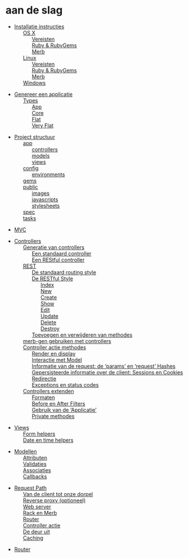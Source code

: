 # aan de slag

 <ul class='toc'><li><a href='/nl/getting-started/instructions'>Installatie instructies</a><ul style='list-style: none;'><li><a href='/nl/getting-started/instructions#os_x'>OS X</a><ul style='list-style: none;'><li><a href='/nl/getting-started/instructions#prerequisites'>Vereisten</a></li><li><a href='/nl/getting-started/instructions#ruby__rubygems'>Ruby &amp; RubyGems</a></li><li><a href='/nl/getting-started/instructions#merb'>Merb</a></li></ul></li><li><a href='/nl/getting-started/instructions#linux'>Linux</a><ul style='list-style: none;'><li><a href='/nl/getting-started/instructions#prerequisites'>Vereisten</a></li><li><a href='/nl/getting-started/instructions#ruby__rubygems'>Ruby &amp; RubyGems</a></li><li><a href='/nl/getting-started/instructions#merb'>Merb</a></li></ul></li><li><a href='/nl/getting-started/instructions#windows'>Windows</a></li></ul></li></ul>

<ul class='toc'><li><a href='/nl/getting-started/application'>Genereer een applicatie</a><ul style='list-style: none;'><li><a href='/nl/getting-started/application#types'>Types</a><ul style='list-style: none;'><li><a href='/nl/getting-started/application#app'>App</a></li><li><a href='/nl/getting-started/application#core'>Core</a></li><li><a href='/nl/getting-started/application#flat'>Flat</a></li><li><a href='/nl/getting-started/application#very_flat'>Very Flat</a></li></ul></li></ul></li></ul>

<ul class='toc'><li><a href='/nl/getting-started/structure'>Project structuur</a><ul style='list-style: none;'><li><a href='/nl/getting-started/structure#app'>app</a><ul style='list-style: none;'><li><a href='/nl/getting-started/structure#controllers'>controllers</a></li><li><a href='/nl/getting-started/structure#models'>models</a></li><li><a href='/nl/getting-started/structure#views'>views</a></li></ul></li><li><a href='/nl/getting-started/structure#config'>config</a><ul style='list-style: none;'><li><a href='/nl/getting-started/structure#environments'>environments</a></li></ul></li><li><a href='/nl/getting-started/structure#gems'>gems</a></li><li><a href='/nl/getting-started/structure#public'>public</a><ul style='list-style: none;'><li><a href='/nl/getting-started/structure#images'>images</a></li><li><a href='/nl/getting-started/structure#javascripts'>javascripts</a></li><li><a href='/nl/getting-started/structure#stylesheets'>stylesheets</a></li></ul></li><li><a href='/nl/getting-started/structure#spec'>spec</a></li><li><a href='/nl/getting-started/structure#tasks'>tasks</a></li></ul></li></ul>

<ul class='toc'><li><a href='/nl/getting-started/mvc'>MVC</a></li></ul>

<ul class='toc'><li><a href='/nl/getting-started/controllers'>Controllers</a><ul style='list-style: none;'><li><a href='/nl/getting-started/controllers#generating_controllers'>Generatie van controllers</a><ul style='list-style: none;'><li><a href='/nl/getting-started/controllers#a_standard_controller'>Een standaard controller</a></li><li><a href='/nl/getting-started/controllers#a_restful_controller'>Een REStful controller</a></li></ul></li><li><a href='/nl/getting-started/controllers#rest'><abbr title='Representational state transfer'>REST</abbr></a><ul style='list-style: none;'><li><a href='/nl/getting-started/controllers#the_default_routing_style'>De standaard routing style</a></li><li><a href='/nl/getting-started/controllers#the_restful_style'>De <abbr title='Representational state transfer'>REST</abbr>ful Style</a><ul style='list-style: none;'><li><a href='/nl/getting-started/controllers#index'>Index</a></li><li><a href='/nl/getting-started/controllers#new'>New</a></li><li><a href='/nl/getting-started/controllers#create'>Create</a></li><li><a href='/nl/getting-started/controllers#show'>Show</a></li><li><a href='/nl/getting-started/controllers#edit'>Edit</a></li><li><a href='/nl/getting-started/controllers#update'>Update</a></li><li><a href='/nl/getting-started/controllers#delete'>Delete</a></li><li><a href='/nl/getting-started/controllers#destroy'>Destroy</a></li></ul></li><li><a href='/nl/getting-started/controllers#adding_and_removing_methods'>Toevoegen en verwijderen van methodes</a></li></ul></li><li><a href='/nl/getting-started/controllers#using_merbgen_with_controllers'> merb-gen gebruiken met controllers</a></li><li><a href='/nl/getting-started/controllers#controller_action_methods'>Controller actie methodes</a><ul style='list-style: none;'><li><a href='/nl/getting-started/controllers#render_and_display'>Render en display</a></li><li><a href='/nl/getting-started/controllers#interaction_with_model'>Interactie met Model</a></li><li><a href='/nl/getting-started/controllers#information_from_the_request_the_params_and_request_hashes'>Informatie van de request: de &#8216;params&#8217; en &#8216;request&#8217; Hashes</a></li><li><a href='/nl/getting-started/controllers#persistant_information_about_the_client_sessions_and_cookies'>Gepersisteerde informatie over de client: Sessions en Cookies</a></li><li><a href='/nl/getting-started/controllers#redirecting'>Redirectie</a></li><li><a href='/nl/getting-started/controllers#exceptions_and_status_codes'>Exceptions en status codes</a></li></ul></li><li><a href='/nl/getting-started/controllers#extending_controllers'>Controllers extenden</a><ul style='list-style: none;'><li><a href='/nl/getting-started/controllers#formats'>Formaten</a></li><li><a href='/nl/getting-started/controllers#before_and_after_filters'>Before en After Filters</a></li><li><a href='/nl/getting-started/controllers#use_of_application'>Gebruik van de &#8216;Applicatie&#8217;</a></li><li><a href='/nl/getting-started/controllers#private_methods'>Private methodes</a></li></ul></li></ul></li></ul>

<ul class='toc'><li><a href='/nl/getting-started/views'>Views</a><ul style='list-style: none;'><li><a href='/nl/getting-started/views#form_helpers'>Form helpers</a></li><li><a href='/nl/getting-started/views#date_and_time_helpers'>Date en time helpers</a></li></ul></li></ul>

<ul class='toc'><li><a href='/nl/getting-started/models'>Modellen</a><ul style='list-style: none;'><li><a href='/nl/getting-started/models#attributes'>Attributen</a></li><li><a href='/nl/getting-started/models#validations'>Validaties</a></li><li><a href='/nl/getting-started/models#associations'>Associaties</a></li><li><a href='/nl/getting-started/models#callbacks'>Callbacks</a></li></ul></li></ul>

<ul class='toc'><li><a href='/nl/getting-started/path'>Request Path</a><ul style='list-style: none;'><li><a href='/nl/getting-started/path#from_the_client_to_our_doorstep'>Van de client tot onze dorpel</a></li><li><a href='/nl/getting-started/path#reverse_proxy_optional'>Reverse proxy (optioneel)</a></li><li><a href='/nl/getting-started/path#web_server'>Web server</a></li><li><a href='/nl/getting-started/path#rack_and_merb'>Rack en Merb</a></li><li><a href='/nl/getting-started/path#router'>Router</a></li><li><a href='/nl/getting-started/path#controller_action'>Controller actie</a></li><li><a href='/nl/getting-started/path#out_the_door'>De deur uit</a></li><li><a href='/nl/getting-started/path#caching'>Caching</a></li></ul></li></ul>

<ul class='toc'><li><a href='/nl/getting-started/router'>Router</a></li></ul>
